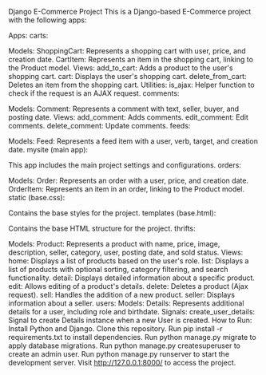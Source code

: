 Django E-Commerce Project
This is a Django-based E-Commerce project with the following apps:

Apps:
carts:

Models:
ShoppingCart: Represents a shopping cart with user, price, and creation date.
CartItem: Represents an item in the shopping cart, linking to the Product model.
Views:
add_to_cart: Adds a product to the user's shopping cart.
cart: Displays the user's shopping cart.
delete_from_cart: Deletes an item from the shopping cart.
Utilities:
is_ajax: Helper function to check if the request is an AJAX request.
comments:

Models:
Comment: Represents a comment with text, seller, buyer, and posting date.
Views:
add_comment: Adds comments.
edit_comment: Edit comments.
delete_comment: Update comments.
feeds:

Models:
Feed: Represents a feed item with a user, verb, target, and creation date.
mysite (main app):

This app includes the main project settings and configurations.
orders:

Models:
Order: Represents an order with a user, price, and creation date.
OrderItem: Represents an item in an order, linking to the Product model.
static (base.css):

Contains the base styles for the project.
templates (base.html):

Contains the base HTML structure for the project.
thrifts:

Models:
Product: Represents a product with name, price, image, description, seller, category, user, posting date, and sold status.
Views:
home: Displays a list of products based on the user's role.
list: Displays a list of products with optional sorting, category filtering, and search functionality.
detail: Displays detailed information about a specific product.
edit: Allows editing of a product's details.
delete: Deletes a product (Ajax request).
sell: Handles the addition of a new product.
seller: Displays information about a seller.
users:
Models:
Details: Represents additional details for a user, including role and birthdate.
Signals:
create_user_details: Signal to create Details instance when a new User is created.
How to Run:
Install Python and Django.
Clone this repository.
Run pip install -r requirements.txt to install dependencies.
Run python manage.py migrate to apply database migrations.
Run python manage.py createsuperuser to create an admin user.
Run python manage.py runserver to start the development server.
Visit http://127.0.0.1:8000/ to access the project.